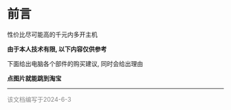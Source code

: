 # 前言
性价比尽可能高的千元内多开主机

**由于本人技术有限, 以下内容仅供参考**

下面给出电脑各个部件的购买建议, 同时会给出理由

**点图片就能跳到淘宝**

---

<span style="color: #888888;">该文档编写于2024-6-3</span>
